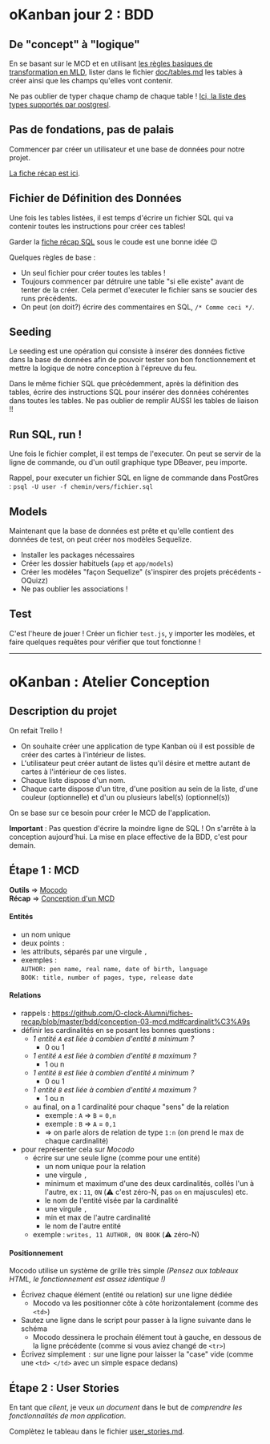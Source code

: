 # oKanban jour 2 : BDD

## De "concept" à "logique"

En se basant sur le MCD et en utilisant [les règles basiques de transformation en MLD](https://github.com/O-clock-Alumni/fiches-recap/blob/master/bdd/conception-04-mld.md), lister dans le fichier [doc/tables.md](./doc/tables.md) les tables à créer ainsi que les champs qu'elles vont contenir.

Ne pas oublier de typer chaque champ de chaque table ! [Ici, la liste des types supportés par postgresl](https://www.postgresql.org/docs/9.2/datatype.html#DATATYPE-TABLE).

## Pas de fondations, pas de palais

Commencer par créer un utilisateur et une base de données pour notre projet.

[La fiche récap est ici](https://github.com/O-clock-Alumni/fiches-recap/blob/master/bdd/confg-postgres.md).


## Fichier de Définition des Données

Une fois les tables listées, il est temps d'écrire un fichier SQL qui va contenir toutes les instructions pour créer ces tables!

Garder la [fiche récap SQL](https://github.com/O-clock-Alumni/fiches-recap/blob/master/bdd/sql.md) sous le coude est une bonne idée :wink:

Quelques règles de base :
- Un seul fichier pour créer toutes les tables !
- Toujours commencer par détruire une table "si elle existe" avant de tenter de la créer. Cela permet d'executer le fichier sans se soucier des runs précédents.
- On peut (on doit?) écrire des commentaires en SQL, `/* Comme ceci */`.

## Seeding

Le seeding est une opération qui consiste à insérer des données fictive dans la base de données afin de pouvoir tester son bon fonctionnement et mettre la logique de notre conception à l'épreuve du feu.

Dans le même fichier SQL que précédemment, après la définition des tables, écrire des instructions SQL pour insérer des données cohérentes dans toutes les tables. Ne pas oublier de remplir AUSSI les tables de liaison !!

## Run SQL, run !

Une fois le fichier complet, il est temps de l'executer. On peut se servir de la ligne de commande, ou d'un outil graphique type DBeaver, peu importe.

Rappel, pour executer un fichier SQL en ligne de commande dans PostGres : `psql -U user -f chemin/vers/fichier.sql`

## Models

Maintenant que la base de données est prête et qu'elle contient des données de test, on peut créer nos modèles Sequelize.

- Installer les packages nécessaires
- Créer les dossier habituels (`app` et `app/models`)
- Créer les modèles "façon Sequelize" (s'inspirer des projets précédents - OQuizz)
- Ne pas oublier les associations !

## Test

C'est l'heure de jouer ! Créer un fichier `test.js`, y importer les modèles, et faire quelques requêtes pour vérifier que tout fonctionne !

---

# oKanban : Atelier Conception

## Description du projet

On refait Trello !
* On souhaite créer une application de type Kanban où il est possible de créer des cartes à l'intérieur de listes.
* L'utilisateur peut créer autant de listes qu'il désire et mettre autant de cartes à l'intérieur de ces listes.
* Chaque liste dispose d'un nom.
* Chaque carte dispose d'un titre, d'une position au sein de la liste, d'une couleur (optionnelle) et d'un ou plusieurs label(s) (optionnel(s))

On se base sur ce besoin pour créer le MCD de l'application.

**Important** : Pas question d'écrire la moindre ligne de SQL ! On s'arrête à la conception aujourd'hui. La mise en place effective de la BDD, c'est pour demain.

## Étape 1 : MCD

**Outils** => [Mocodo](http://mocodo.wingi.net/)  
**Récap** => [Conception d'un MCD](https://github.com/O-clock-Alumni/fiches-recap/blob/master/bdd/conception-03-mcd.md)

#### Entités

- un nom unique
- deux points `:`
- les attributs, séparés par une virgule `,`
- exemples :  
`AUTHOR: pen name, real name, date of birth, language`  
`BOOK: title, number of pages, type, release date`

#### Relations

- rappels : https://github.com/O-clock-Alumni/fiches-recap/blob/master/bdd/conception-03-mcd.md#cardinalit%C3%A9s
- définir les cardinalités en se posant les bonnes questions :
  - _1 entité `A` est liée à combien d'entité `B` minimum ?_
      - 0 ou 1
  - _1 entité `A` est liée à combien d'entité `B` maximum ?_
      - 1 ou n
  - _1 entité `B` est liée à combien d'entité `A` minimum ?_
      - 0 ou 1
  - _1 entité `B` est liée à combien d'entité `A` maximum ?_
      - 1 ou n
  - au final, on a 1  cardinalité pour chaque "sens" de la relation
      - exemple : `A` => `B` = `0,n`
      - exemple : `B` => `A` = `0,1`
      - => on parle alors de relation de type `1:n` (on prend le max de chaque cardinalité)
- pour représenter cela sur _Mocodo_
  - écrire sur une seule ligne (comme pour une entité)
    - un nom unique pour la relation
    - une virgule `,`
    - minimum et maximum d'une des deux cardinalités, collés l'un à l'autre, ex : `11`, `0N` (:warning: c'est zéro-N, pas `on` en majuscules) etc.
    - le nom de l'entité visée par la cardinalité
    - une virgule `,`
    - min et max de l'autre cardinalité
    - le nom de l'autre entité
  - exemple : `writes, 11 AUTHOR, 0N BOOK` (:warning: zéro-N)

#### Positionnement

Mocodo utilise un système de grille très simple _(Pensez aux tableaux HTML, le fonctionnement est assez identique !)_

- Écrivez chaque élément (entité ou relation) sur une ligne dédiée
  - Mocodo va les positionner côte à côte horizontalement (comme des `<td>`)
- Sautez une ligne dans le script pour passer à la ligne suivante dans le schéma
  - Mocodo dessinera le prochain élément tout à gauche, en dessous de la ligne précédente (comme si vous aviez changé de `<tr>`)
- Écrivez simplement `:` sur une ligne pour laisser la "case" vide (comme une `<td> </td>` avec un simple espace dedans)

## Étape 2 : User Stories 

En tant que _client_, je veux _un document_ dans le but de _comprendre les fonctionnalités de mon application_.

Complètez le tableau dans le fichier [user_stories.md](./user_stories.md).
